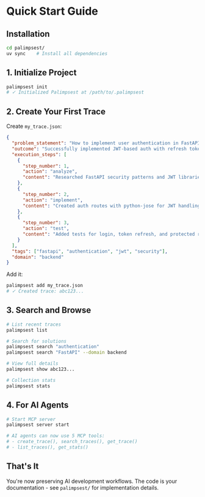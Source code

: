 # Quick Start Guide

## Installation

```bash
cd palimpsest/
uv sync    # Install all dependencies
```

## 1. Initialize Project

```bash
palimpsest init
# ✓ Initialized Palimpsest at /path/to/.palimpsest
```

## 2. Create Your First Trace

Create `my_trace.json`:

```json
{
  "problem_statement": "How to implement user authentication in FastAPI?",
  "outcome": "Successfully implemented JWT-based auth with refresh tokens",
  "execution_steps": [
    {
      "step_number": 1,
      "action": "analyze",
      "content": "Researched FastAPI security patterns and JWT libraries"
    },
    {
      "step_number": 2,
      "action": "implement",
      "content": "Created auth routes with python-jose for JWT handling"
    },
    {
      "step_number": 3,
      "action": "test",
      "content": "Added tests for login, token refresh, and protected routes"
    }
  ],
  "tags": ["fastapi", "authentication", "jwt", "security"],
  "domain": "backend"
}
```

Add it:

```bash
palimpsest add my_trace.json
# ✓ Created trace: abc123...
```

## 3. Search and Browse

```bash
# List recent traces
palimpsest list

# Search for solutions
palimpsest search "authentication"
palimpsest search "FastAPI" --domain backend

# View full details
palimpsest show abc123...

# Collection stats
palimpsest stats
```

## 4. For AI Agents

```bash
# Start MCP server
palimpsest server start

# AI agents can now use 5 MCP tools:
# - create_trace(), search_traces(), get_trace()
# - list_traces(), get_stats()
```

## That's It

You're now preserving AI development workflows. The code is your documentation - see `palimpsest/` for implementation details.
